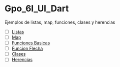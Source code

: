# Gpo_6I_UI_Dart
Ejemplos de listas, map, funciones, clases y herencias
- [ ] [Listas](https://dartpad.dartlang.org/780fa0e777a811ea9999dc9e3eef5f39)
- [ ] [Map](https://dartpad.dartlang.org/2e08cd56aef56a6314a7cc7d3e3974ae)
- [ ] [Funciones Basicas](https://dartpad.dartlang.org/)
- [ ] [Funcion Flecha](https://dartpad.dartlang.org/)
- [ ] [Clases](https://dartpad.dartlang.org/)
- [ ] [Herencias](https://dartpad.dartlang.org/)

